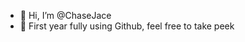 - 👋 Hi, I’m @ChaseJace
- 👀 First year fully using Github, feel free to take peek

<!---
ChaseJace/ChaseJace is a ✨ special ✨ repository because its `README.md` (this file) appears on your GitHub profile.
You can click the Preview link to take a look at your changes.
--->
